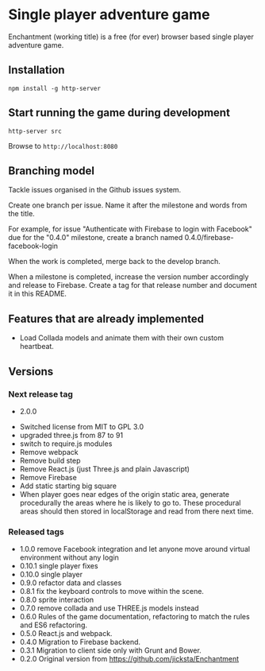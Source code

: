 # Single player adventure game
Enchantment (working title) is a free (for ever) browser based single player adventure game.

## Installation
```
npm install -g http-server
```

## Start running the game during development
```
http-server src
```

Browse to `http://localhost:8080`

## Branching model
Tackle issues organised in the Github issues system.

Create one branch per issue. Name it after the milestone and words from the title.

For example, for issue "Authenticate with Firebase to login with Facebook" due for the "0.4.0" milestone, create a branch named 0.4.0/firebase-facebook-login

When the work is completed, merge back to the develop branch.

When a milestone is completed, increase the version number accordingly and release to Firebase. Create a tag for that release number and document it in this README.

## Features that are already implemented
* Load Collada models and animate them with their own custom heartbeat.

## Versions

### Next release tag
* 2.0.0
- Switched license from MIT to GPL 3.0
- upgraded three.js from 87 to 91
- switch to require.js modules
- Remove webpack
- Remove build step
- Remove React.js (just Three.js and plain Javascript)
- Remove Firebase
- Add static starting big square
- When player goes near edges of the origin static area, generate procedurally the areas where he is likely to go to. These procedural areas should then stored in localStorage and read from there next time.

### Released tags
* 1.0.0 remove Facebook integration and let anyone move around virtual environment without any login
* 0.10.1 single player fixes
* 0.10.0 single player
* 0.9.0 refactor data and classes
* 0.8.1 fix the keyboard controls to move within the scene.
* 0.8.0 sprite interaction
* 0.7.0 remove collada and use THREE.js models instead
* 0.6.0 Rules of the game documentation, refactoring to match the rules and ES6 refactoring.
* 0.5.0 React.js and webpack.
* 0.4.0 Migration to Firebase backend.
* 0.3.1 Migration to client side only with Grunt and Bower.
* 0.2.0 Original version from https://github.com/jicksta/Enchantment
